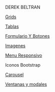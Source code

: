 DEREK BELTRAN

<a href="derekbeltran.github.io/16abril.html">Grids</a>

<a href="derekbeltran.github.io/PRACTICA 2.html">Tablas

<a href="derekbeltran.github.io/practicabootstrap.html">Formulario Y Botones</a>

<a href="https://derekbeltran.github.io/imagenes.html">Imagenes</a>

<a href="https://derekbeltran.github.io/20%20de%20abril.html">Menu Responsivo</a>

<a hrf="derekbeltran.github.io/PRACTICA 6.html">Iconos Bootstrap</a>

<a href="derekbeltran.github.io/practica7.html">Carousel</a>

<a href="derekbeltran.github.io/modalesenbootstrap.html">Ventanas y modales</a>
